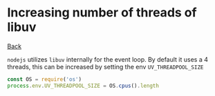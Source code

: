 # Increasing number of threads of libuv

[Back](../../index.md#js)

`nodejs` utilizes `libuv` internally for the event loop. By default it uses a 4 threads, this can be increased by setting the env `UV_THREADPOOL_SIZE`

```js
const OS = require('os')
process.env.UV_THREADPOOL_SIZE = OS.cpus().length
```
